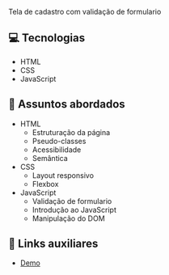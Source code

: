 Tela de cadastro com validação de formulario 

## 💻 Tecnologias
- HTML
- CSS
- JavaScript

## 💬 Assuntos abordados
- HTML
    - Estruturação da página 
    - Pseudo-classes
    - Acessibilidade
    - Semântica
- CSS
    - Layout responsivo
    - Flexbox
- JavaScript
    - Validação de formulario
    - Introdução ao JavaScript
    - Manipulação do DOM

## 🔗 Links auxiliares
- [Demo]() 
